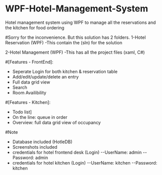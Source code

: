# WPF-Hotel-Management-System
Hotel management system using WPF to manage all the reservations and the kitchen for food ordering

#Sorry for the inconvenience. But this solution has 2 folders.
   1-Hotel Reservation (WPF)
	   -This contain the (sln) for the solution

   2-Hotel Management (WPF)
	   -This has all the project files (xaml, C#)

#[Features - FrontEnd]: 
* Seperate Login for both kitchen & reservation table
* Add/edit/update/delete an entry
* Full data grid view
* Search
* Room Availibility

#[Features - Kitchen]:
* Todo list]
* On the line: queue in order
* Overview: full data grid view of occupancy

#Note
  * Database included (HotleDB)
  * Screenshots included
  * credentials for hotel frontend desk (Login)
     --UserName: admin
     --Password: admin
  * credentials for hotel kitchen (Login)
     --UserName: kitchen
     --Password: kitchen

